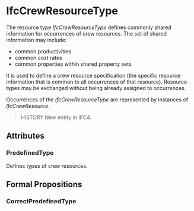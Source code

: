 # IfcCrewResourceType

The resource type _IfcCrewResourceType_ defines commonly shared information for occurrences of crew resources. The set of shared information may include:

* common productivities
* common cost rates
* common properties within shared property sets

It is used to define a crew resource specification (the specific resource information that is common to all occurrences of that resource). Resource types may be exchanged without being already assigned to occurrences.

Occurrences of the _IfcCrewResourceType_ are represented by instances of _IfcCrewResource_.

> HISTORY New entity in IFC4.

## Attributes

### PredefinedType
Defines types of crew resources.

## Formal Propositions

### CorrectPredefinedType

